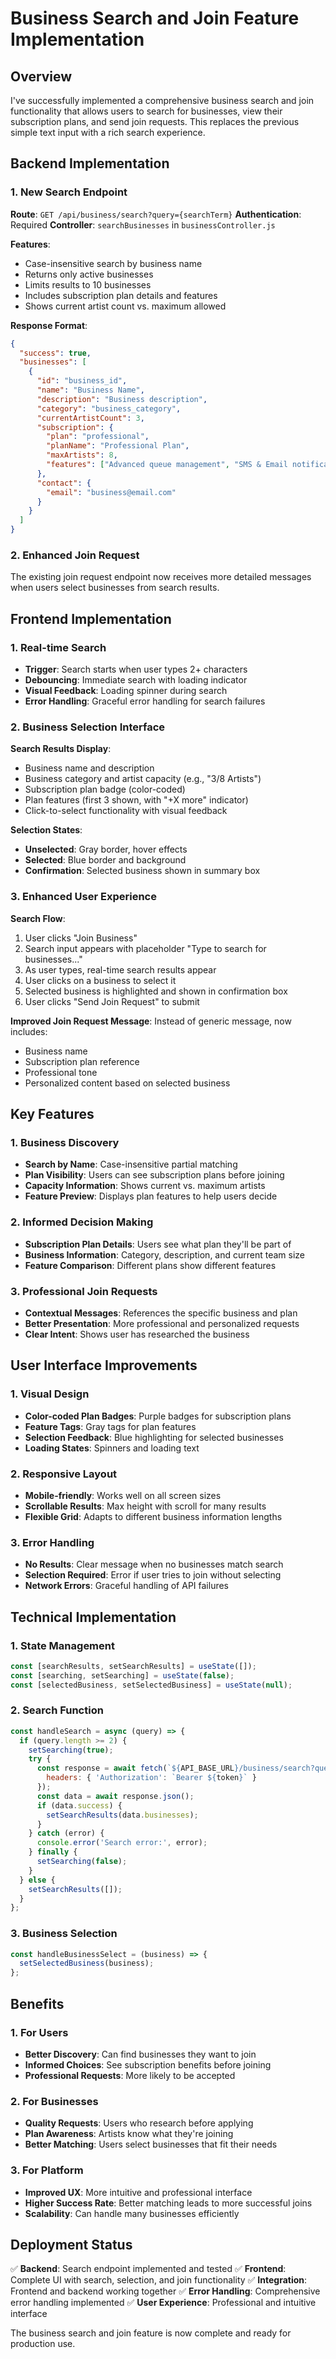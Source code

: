 # Business Search and Join Feature Implementation

## Overview
I've successfully implemented a comprehensive business search and join functionality that allows users to search for businesses, view their subscription plans, and send join requests. This replaces the previous simple text input with a rich search experience.

## Backend Implementation

### 1. New Search Endpoint
**Route**: `GET /api/business/search?query={searchTerm}`
**Authentication**: Required
**Controller**: `searchBusinesses` in `businessController.js`

**Features**:
- Case-insensitive search by business name
- Returns only active businesses
- Limits results to 10 businesses
- Includes subscription plan details and features
- Shows current artist count vs. maximum allowed

**Response Format**:
```json
{
  "success": true,
  "businesses": [
    {
      "id": "business_id",
      "name": "Business Name",
      "description": "Business description",
      "category": "business_category",
      "currentArtistCount": 3,
      "subscription": {
        "plan": "professional",
        "planName": "Professional Plan",
        "maxArtists": 8,
        "features": ["Advanced queue management", "SMS & Email notifications", ...]
      },
      "contact": {
        "email": "business@email.com"
      }
    }
  ]
}
```

### 2. Enhanced Join Request
The existing join request endpoint now receives more detailed messages when users select businesses from search results.

## Frontend Implementation

### 1. Real-time Search
- **Trigger**: Search starts when user types 2+ characters
- **Debouncing**: Immediate search with loading indicator
- **Visual Feedback**: Loading spinner during search
- **Error Handling**: Graceful error handling for search failures

### 2. Business Selection Interface
**Search Results Display**:
- Business name and description
- Business category and artist capacity (e.g., "3/8 Artists")
- Subscription plan badge (color-coded)
- Plan features (first 3 shown, with "+X more" indicator)
- Click-to-select functionality with visual feedback

**Selection States**:
- **Unselected**: Gray border, hover effects
- **Selected**: Blue border and background
- **Confirmation**: Selected business shown in summary box

### 3. Enhanced User Experience
**Search Flow**:
1. User clicks "Join Business"
2. Search input appears with placeholder "Type to search for businesses..."
3. As user types, real-time search results appear
4. User clicks on a business to select it
5. Selected business is highlighted and shown in confirmation box
6. User clicks "Send Join Request" to submit

**Improved Join Request Message**:
Instead of generic message, now includes:
- Business name
- Subscription plan reference
- Professional tone
- Personalized content based on selected business

## Key Features

### 1. Business Discovery
- **Search by Name**: Case-insensitive partial matching
- **Plan Visibility**: Users can see subscription plans before joining
- **Capacity Information**: Shows current vs. maximum artists
- **Feature Preview**: Displays plan features to help users decide

### 2. Informed Decision Making
- **Subscription Plan Details**: Users see what plan they'll be part of
- **Business Information**: Category, description, and current team size
- **Feature Comparison**: Different plans show different features

### 3. Professional Join Requests
- **Contextual Messages**: References the specific business and plan
- **Better Presentation**: More professional and personalized requests
- **Clear Intent**: Shows user has researched the business

## User Interface Improvements

### 1. Visual Design
- **Color-coded Plan Badges**: Purple badges for subscription plans
- **Feature Tags**: Gray tags for plan features
- **Selection Feedback**: Blue highlighting for selected businesses
- **Loading States**: Spinners and loading text

### 2. Responsive Layout
- **Mobile-friendly**: Works well on all screen sizes
- **Scrollable Results**: Max height with scroll for many results
- **Flexible Grid**: Adapts to different business information lengths

### 3. Error Handling
- **No Results**: Clear message when no businesses match search
- **Selection Required**: Error if user tries to join without selecting
- **Network Errors**: Graceful handling of API failures

## Technical Implementation

### 1. State Management
```javascript
const [searchResults, setSearchResults] = useState([]);
const [searching, setSearching] = useState(false);
const [selectedBusiness, setSelectedBusiness] = useState(null);
```

### 2. Search Function
```javascript
const handleSearch = async (query) => {
  if (query.length >= 2) {
    setSearching(true);
    try {
      const response = await fetch(`${API_BASE_URL}/business/search?query=${encodeURIComponent(query)}`, {
        headers: { 'Authorization': `Bearer ${token}` }
      });
      const data = await response.json();
      if (data.success) {
        setSearchResults(data.businesses);
      }
    } catch (error) {
      console.error('Search error:', error);
    } finally {
      setSearching(false);
    }
  } else {
    setSearchResults([]);
  }
};
```

### 3. Business Selection
```javascript
const handleBusinessSelect = (business) => {
  setSelectedBusiness(business);
};
```

## Benefits

### 1. For Users
- **Better Discovery**: Can find businesses they want to join
- **Informed Choices**: See subscription benefits before joining
- **Professional Requests**: More likely to be accepted

### 2. For Businesses
- **Quality Requests**: Users who research before applying
- **Plan Awareness**: Artists know what they're joining
- **Better Matching**: Users select businesses that fit their needs

### 3. For Platform
- **Improved UX**: More intuitive and professional interface
- **Higher Success Rate**: Better matching leads to more successful joins
- **Scalability**: Can handle many businesses efficiently

## Deployment Status
✅ **Backend**: Search endpoint implemented and tested
✅ **Frontend**: Complete UI with search, selection, and join functionality
✅ **Integration**: Frontend and backend working together
✅ **Error Handling**: Comprehensive error handling implemented
✅ **User Experience**: Professional and intuitive interface

The business search and join feature is now complete and ready for production use.
